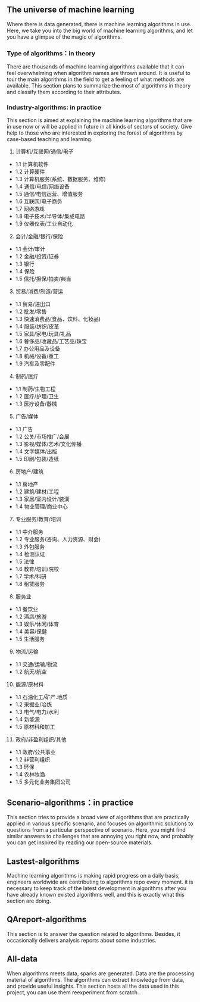 ## The universe of machine learning 
Where there is data generated, there is machine learning algorithms in use. Here, we take you into the big world of machine learning algorithms, and let you have a glimpse of the magic of algorithms. 

### Type of algorithms：in theory
There are thousands of machine learning algorithms available that it can feel overwhelming when algorithm names are thrown around. It is useful to tour the main algorithms in the field to get a feeling of what methods are available. This section plans to summarize the most of algorithms in theory and classify them according to their attributes. 

### Industry-algorithms: in practice
This section is aimed at explaining the machine learning algorithms that are in use now or will be applied in future in all kinds of sectors of society. Give help to those who are interested in exploring the forest of algorithms by case-based teaching and learning. 

1. 计算机/互联网/通信/电子
- 1.1 计算机软件
- 1.2 计算硬件
- 1.3 计算机服务(系统、数据服务、维修)
- 1.4 通信/电信/网络设备
- 1.5 通信/电信运营、增值服务
- 1.6 互联网/电子商务
- 1.7 网络游戏
- 1.8 电子技术/半导体/集成电路
- 1.9 仪器仪表/工业自动化

2. 会计/金融/银行/保险
- 1.1 会计/审计
- 1.2 金融/投资/证券
- 1.3 银行
- 1.4 保险
- 1.5 信托/担保/拍卖/典当

3. 贸易/消费/制造/营运
- 1.1 贸易/进出口
- 1.2 批发/零售
- 1.3 快速消费品(食品、饮料、化妆品)
- 1.4 服装/纺织/皮革
- 1.5 家具/家电/玩具/礼品
- 1.6 奢侈品/收藏品/工艺品/珠宝
- 1.7 办公用品及设备
- 1.8 机械/设备/重工
- 1.9 汽车及零配件

4. 制药/医疗
- 1.1 制药/生物工程
- 1.2 医疗/护理/卫生
- 1.3 医疗设备/器械

5. 广告/媒体
- 1.1 广告
- 1.2 公关/市场推广/会展
- 1.3 影视/媒体/艺术/文化传播
- 1.4 文字媒体/出版
- 1.5 印刷/包装/造纸

6. 房地产/建筑
- 1.1 房地产
- 1.2 建筑/建材/工程
- 1.3 家居/室内设计/装潢
- 1.4 物业管理/商业中心

7. 专业服务/教育/培训
- 1.1 中介服务
- 1.2 专业服务(咨询、人力资源、财会)
- 1.3 外包服务
- 1.4 检测认证
- 1.5 法律
- 1.6 教育/培训/院校
- 1.7 学术/科研
- 1.8 租赁服务

8. 服务业
- 1.1 餐饮业
- 1.2 酒店/旅游
- 1.3 娱乐/休闲/体育
- 1.4 美容/保健
- 1.5 生活服务

9. 物流/运输
- 1.1 交通/运输/物流
- 1.2 航天/航空

10. 能源/原材料
- 1.1 石油化工/矿产.地质
- 1.2 采掘业/冶炼
- 1.3 电气/电力/水利
- 1.4 新能源
- 1.5 原材料和加工

11. 政府/非盈利组织/其他
- 1.1 政府/公共事业
- 1.2 非营利组织
- 1.3 环保
- 1.4 农林牧渔
- 1.5 多元化业务集团公司

## Scenario-algorithms：in practice
This section tries to provide a broad view of algorithms that are practically applied in various specific scenario, and focuses on algorithmic solutions to questions from a particular perspective of scenario. Here, you might find similar answers to challenges that are annoying you right now, and probably you can get inspired by reading our open-source materials.

## Lastest-algorithms
Machine learning algorithms is making rapid progress on a daily basis, engineers worldwide are contributing to algorithms repo every moment. it is necessary to keep track of the latest development in algorithms after you have already known existed algorithms well, and this is exactly what this section are doing.

## QAreport-algorithms
This section is to answer the question related to algorithms. Besides, it occasionally delivers analysis reports about some industries.

## All-data
When algorithms meets data, sparks are generated. Data are the processing material of algorithms. The algorithms can extract knowledge from data, and provide useful insights. This section hosts all the data used in this project, you can use them reexperiment from scratch.